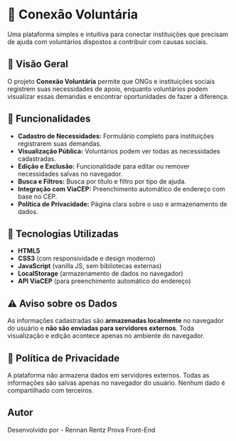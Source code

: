 # 🌱 Conexão Voluntária

Uma plataforma simples e intuitiva para conectar instituições que precisam de ajuda com voluntários dispostos a contribuir com causas sociais.

## 🔎 Visão Geral

O projeto **Conexão Voluntária** permite que ONGs e instituições sociais registrem suas necessidades de apoio, enquanto voluntários podem visualizar essas demandas e encontrar oportunidades de fazer a diferença.

## 📁 Funcionalidades

- **Cadastro de Necessidades:** Formulário completo para instituições registrarem suas demandas.
- **Visualização Pública:** Voluntários podem ver todas as necessidades cadastradas.
- **Edição e Exclusão:** Funcionalidade para editar ou remover necessidades salvas no navegador.
- **Busca e Filtros:** Busca por título e filtro por tipo de ajuda.
- **Integração com ViaCEP:** Preenchimento automático de endereço com base no CEP.
- **Política de Privacidade:** Página clara sobre o uso e armazenamento de dados.


## 🧪 Tecnologias Utilizadas

- **HTML5**
- **CSS3** (com responsividade e design moderno)
- **JavaScript** (vanilla JS, sem bibliotecas externas)
- **LocalStorage** (armazenamento de dados no navegador)
- **API ViaCEP** (para preenchimento automático do endereço)

## ⚠️ Aviso sobre os Dados

As informações cadastradas são **armazenadas localmente** no navegador do usuário e **não são enviadas para servidores externos**. Toda visualização e edição acontece apenas no ambiente do navegador.


## 🔐 Política de Privacidade
A plataforma não armazena dados em servidores externos. Todas as informações são salvas apenas no navegador do usuário. Nenhum dado é compartilhado com terceiros.

## Autor
Desenvolvido por - Rennan Rentz
Prova Front-End 
